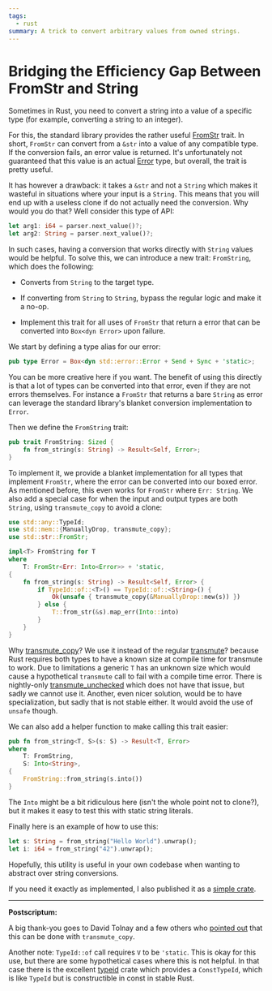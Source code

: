 ```yaml
---
tags:
  - rust
summary: A trick to convert arbitrary values from owned strings.
---
```


# Bridging the Efficiency Gap Between FromStr and String

Sometimes in Rust, you need to convert a string into a value of a specific
type (for example, converting a string to an integer).

For this, the standard library provides the rather useful [FromStr](https://doc.rust-lang.org/std/str/trait.FromStr.html) trait.  In
short, `FromStr` can convert from a `&str` into a value of any compatible
type.  If the conversion fails, an error value is returned.  It's
unfortunately not guaranteed that this value is an actual [Error](https://doc.rust-lang.org/std/error/trait.Error.html) type, but
overall, the trait is pretty useful.

It has however a drawback: it takes a `&str` and not a
`String` which makes it wasteful in situations where your input is a
`String`.  This means that you will end up with a useless clone if do not
actually need the conversion.  Why would you do that?  Well consider this
type of API:

```rust
let arg1: i64 = parser.next_value()?;
let arg2: String = parser.next_value()?;
```

In such cases, having a conversion that works directly with `String` values
would be helpful.  To solve this, we can introduce a new trait: `FromString`,
which does the following:

- Converts from `String` to the target type.

- If converting from `String` to `String`, bypass the regular logic and make it a no-op.

- Implement this trait for all uses of `FromStr` that return a error that
can be converted into `Box<dyn Error>` upon failure.

We start by defining a type alias for our error:

```rust
pub type Error = Box<dyn std::error::Error + Send + Sync + 'static>;
```

You can be more creative here if you want.  The benefit of using this
directly is that a lot of types can be converted into that error, even if
they are not errors themselves.  For instance a `FromStr` that returns a
bare `String` as error can leverage the standard library's blanket
conversion implementation to `Error`.

Then we define the `FromString` trait:

```rust
pub trait FromString: Sized {
    fn from_string(s: String) -> Result<Self, Error>;
}
```

To implement it, we provide a blanket implementation for all types that
implement `FromStr`, where the error can be converted into our boxed
error.  As mentioned before, this even works for `FromStr` where `Err:
String`.  We also add a special case for when the input and output types
are both `String`, using `transmute_copy` to avoid a clone:

```rust
use std::any::TypeId;
use std::mem::{ManuallyDrop, transmute_copy};
use std::str::FromStr;

impl<T> FromString for T
where
    T: FromStr<Err: Into<Error>> + 'static,
{
    fn from_string(s: String) -> Result<Self, Error> {
        if TypeId::of::<T>() == TypeId::of::<String>() {
            Ok(unsafe { transmute_copy(&ManuallyDrop::new(s)) })
        } else {
            T::from_str(&s).map_err(Into::into)
        }
    }
}
```

Why [transmute_copy](https://doc.rust-lang.org/std/mem/fn.transmute_copy.html)?  We use it
instead of the regular [transmute](https://doc.rust-lang.org/std/mem/fn.transmute.html)?  because Rust
requires both types to have a known size at compile time for transmute to
work.  Due to limitations a generic `T` has an unknown size which would
cause a hypothetical `transmute` call to fail with a compile time error.
There is nightly-only [transmute_unchecked](https://doc.rust-lang.org/std/intrinsics/fn.transmute_unchecked.html)
which does not have that issue, but sadly we cannot use it.  Another, even
nicer solution, would be to have specialization, but sadly that is not
stable either.  It would avoid the use of `unsafe` though.

We can also add a helper function to make calling this trait easier:

```rust
pub fn from_string<T, S>(s: S) -> Result<T, Error>
where
    T: FromString,
    S: Into<String>,
{
    FromString::from_string(s.into())
}
```

The `Into` might be a bit ridiculous here (isn't the whole point not to
clone?), but it makes it easy to test this with static string literals.

Finally here is an example of how to use this:

```rust
let s: String = from_string("Hello World").unwrap();
let i: i64 = from_string("42").unwrap();
```

Hopefully, this utility is useful in your own codebase when wanting to
abstract over string conversions.

If you need it exactly as implemented, I also published it as a [simple
crate](https://crates.io/crates/from-string).

---

**Postscriptum:**

A big thank-you goes to David Tolnay and a few others who [pointed out](https://x.com/davidtolnay/status/1903888625802322195) that this can be
done with `transmute_copy`.

Another note: `TypeId::of` call requires `V` to be `'static`.  This is
okay for this use, but there are some hypothetical cases where this is not
helpful.  In that case there is the excellent [typeid](https://crates.io/crates/typeid) crate which provides a `ConstTypeId`,
which is like `TypeId` but is constructible in const in stable Rust.
